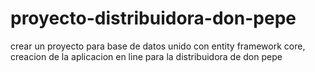 # proyecto-distribuidora-don-pepe
crear un proyecto para base de datos unido con entity framework core, creacion de la aplicacion en line para la distribuidora de don pepe 
